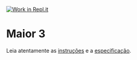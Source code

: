 [![Work in Repl.it](https://classroom.github.com/assets/work-in-replit-14baed9a392b3a25080506f3b7b6d57f295ec2978f6f33ec97e36a161684cbe9.svg)](https://classroom.github.com/online_ide?assignment_repo_id=3843338&assignment_repo_type=AssignmentRepo)
# Maior 3

Leia atentamente as [instruções](./instruções.md) e a [especificação](./especificação.md).
